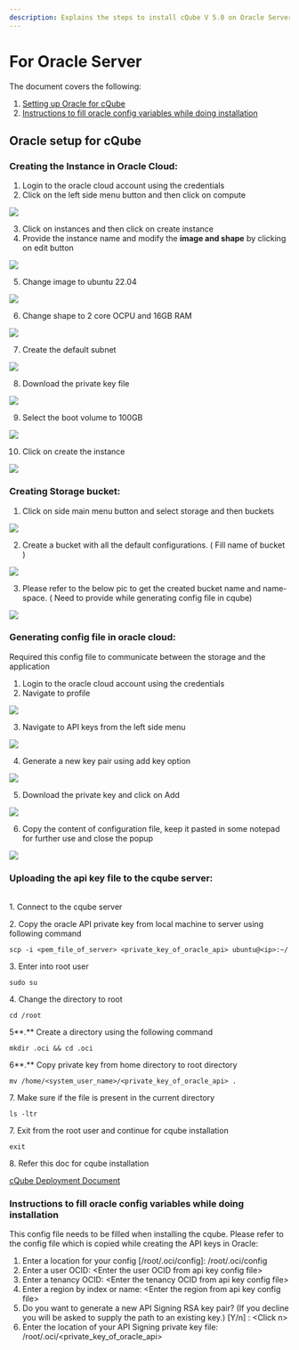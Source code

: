 ```yaml
---
description: Explains the steps to install cQube V 5.0 on Oracle Server
---
```


# For Oracle Server

The document covers the following:

1. [Setting up Oracle for cQube](for-oracle-server.md#oracle-setup-for-cqube)
2. [Instructions to fill oracle config variables while doing installation](for-oracle-server.md#instructions-to-fill-oracle-config-variables-while-doing-installation)

## **Oracle setup for cQube**

### **Creating the Instance in Oracle Cloud:**

1. Login to the oracle cloud account using the credentials
2. Click on the left side menu button and then click on compute

![](../../.gitbook/assets/0.png)

3. Click on instances and then click on create instance
4. Provide the instance name and modify the **image and shape** by clicking on edit button

![](../../.gitbook/assets/1.png)

5. Change image to ubuntu 22.04

![](<../../.gitbook/assets/2 (1).png>)

6. Change shape to 2 core OCPU and 16GB RAM

![](<../../.gitbook/assets/3 (1).png>)

7. Create the default subnet

![](../../.gitbook/assets/4.png)

8. Download the private key file

![](<../../.gitbook/assets/5 (1).png>)

9. Select the boot volume to 100GB

![](../../.gitbook/assets/6.png)

10. Click on create the instance

![](../../.gitbook/assets/7.png)

### **Creating Storage bucket:**

1. Click on side main menu button and select storage and then buckets

![](../../.gitbook/assets/8.png)

2. Create a bucket with all the default configurations. ( Fill name of bucket )

![](<../../.gitbook/assets/9 (1).png>)

3. Please refer to the below pic to get the created bucket name and name-space. ( Need to provide while generating config file in cqube)

![](<../../.gitbook/assets/10 (1).png>)

### **Generating config file in oracle cloud:**

Required this config file to communicate between the storage and the application

1. Login to the oracle cloud account using the credentials
2. Navigate to profile

![](../../.gitbook/assets/11.png)

3. Navigate to API keys from the left side menu

![](../../.gitbook/assets/12.png)

4. Generate a new key pair using add key option

![](../../.gitbook/assets/13.png)

5. Download the private key and click on Add

![](../../.gitbook/assets/14.png)

6. Copy the content of configuration file, keep it pasted in some notepad for further use and close the popup

![](../../.gitbook/assets/15.png)

### **Uploading the api key file to the cqube server:**

\
1\. Connect to the cqube server

2\. Copy the oracle API private key from local machine to server using following command

`scp -i <pem_file_of_server> <private_key_of_oracle_api> ubuntu@<ip>:~/`

3\. Enter into root user

`sudo su`

4\. Change the directory to root

`cd /root`

5**.** Create a directory using the following command

`mkdir .oci && cd .oci`

6**.** Copy private key from home directory to root directory

`mv /home/<system_user_name>/<private_key_of_oracle_api> .`

7\. Make sure if the file is present in the current directory

`ls -ltr`

7\. Exit from the root user and continue for cqube installation

`exit`

8\. Refer this doc for cqube installation

[cQube Deployment Document](https://docs.google.com/document/d/1ODP13lUjO4OYV-rkFhPs-XMG0aehsfiWcCekkAN3Bfs/edit#heading=h.oqy188kfbwi5)

### **Instructions to fill oracle config variables while doing installation**

This config file needs to be filled when installing the cqube. Please refer to the config file which is copied while creating the API keys in Oracle:

1. Enter a location for your config \[/root/.oci/config]: /root/.oci/config
2. Enter a user OCID: \<Enter the user OCID from api key config file>
3. Enter a tenancy OCID: \<Enter the tenancy OCID from api key config file>
4. Enter a region by index or name: \<Enter the region from api key config file>
5. Do you want to generate a new API Signing RSA key pair? (If you decline you will be asked to supply the path to an existing key.) \[Y/n] : \<Click n>
6. Enter the location of your API Signing private key file: /root/.oci/\<private\_key\_of\_oracle\_api>
